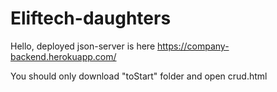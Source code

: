 # Eliftech-daughters

Hello, deployed json-server is here https://company-backend.herokuapp.com/ 

You should only download "toStart" folder and open crud.html
